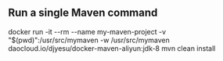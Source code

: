 ## Run a single Maven command

docker run -it --rm --name my-maven-project -v "$(pwd)":/usr/src/mymaven -w /usr/src/mymaven daocloud.io/djyesu/docker-maven-aliyun:jdk-8 mvn clean install